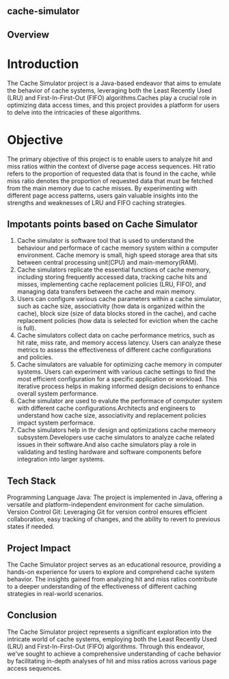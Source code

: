 ## cache-simulator

## Overview

# Introduction
The Cache Simulator project is a Java-based endeavor that aims to emulate the behavior of cache systems, leveraging both the Least Recently Used (LRU) and First-In-First-Out (FIFO) algorithms.Caches play a crucial 
role in optimizing data access times, and this project provides a platform for users to delve into the intricacies of these algorithms.

# Objective 
The primary objective of this project is to enable users to analyze hit and miss ratios within the context of diverse page access sequences. Hit ratio refers to the proportion of requested data that is found in the cache, 
while miss ratio denotes the proportion of requested data that must be fetched from the main memory due to cache misses. By experimenting with different page access patterns, users gain valuable insights into the 
strengths and weaknesses of LRU and FIFO caching strategies.


## Impotants points based on Cache Simulator

1. Cache simulator is software tool that is used to understand the behaviour and performace of cache memory system within a computer environment. Cache memory is small, high speed storage area that sits between central 
processing unit(CPU) and main-memory(RAM).
2. Cache simulators replicate the essential functions of cache memory, including storing frequently accessed data, tracking cache hits and misses, implementing cache replacement policies (LRU, FIFO), and managing data 
transfers between the cache and main memory.
3. Users can configure various cache parameters within a cache simulator, such as cache size, associativity (how data is organized within the cache), block size (size of data blocks stored in the cache), and cache replacement 
policies (how data is selected for eviction when the cache is full).
4. Cache simulators collect data on cache performance metrics, such as hit rate, miss rate, and memory access latency. Users can analyze these metrics to assess the effectiveness of different cache configurations and 
policies.
5. Cache simulators are valuable for optimizing cache memory in computer systems. Users can experiment with various cache settings to find the most efficient configuration for a specific application or workload. 
This iterative process helps in making informed design decisions to enhance overall system performance.
6. Cache simulator are used to evalute the performace of computer system with different cache configurations.Architects and engineers to understand how cache size, associativity and replacement policies impact system 
performace.
7. Cache simulators help in thr design and optimizations cache memeory subsystem.Developers use cache simulators to analyze cache related issues in their software.And also cache simulators play a role in validating 
and testing hardware and software components before integration into larger systems.


## Tech Stack 
Programming Language
Java: The project is implemented in Java, offering a versatile and platform-independent environment for cache simulation.
Version Control
Git: Leveraging Git for version control ensures efficient collaboration, easy tracking of changes, and the ability to revert to previous states if needed.

## Project Impact
The Cache Simulator project serves as an educational resource, providing a hands-on experience for users to explore and comprehend cache system behavior. The insights gained from analyzing hit and miss ratios 
contribute to a deeper understanding of the effectiveness of different caching strategies in real-world scenarios.

## Conclusion
The Cache Simulator project represents a significant exploration into the intricate world of cache systems, employing both the Least Recently Used (LRU) and First-In-First-Out (FIFO) algorithms. Through this endeavor, 
we've sought to achieve a comprehensive understanding of cache behavior by facilitating in-depth analyses of hit and miss ratios across various page access sequences.












